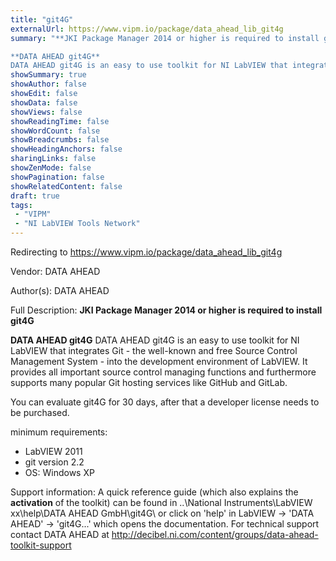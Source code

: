 ```yaml
---
title: "git4G"
externalUrl: https://www.vipm.io/package/data_ahead_lib_git4g
summary: "**JKI Package Manager 2014 or higher is required to install git4G**

**DATA AHEAD git4G**
DATA AHEAD git4G is an easy to use toolkit for NI LabVIEW that integrates Git - the well-known and free Source Control Management System - into the development environment of LabVIEW."
showSummary: true
showAuthor: false
showEdit: false
showData: false
showViews: false
showReadingTime: false
showWordCount: false
showBreadcrumbs: false
showHeadingAnchors: false
sharingLinks: false
showZenMode: false
showPagination: false
showRelatedContent: false
draft: true
tags:
 - "VIPM"
 - "NI LabVIEW Tools Network"
---
```


Redirecting to https://www.vipm.io/package/data_ahead_lib_git4g

Vendor: DATA AHEAD

Author(s): DATA AHEAD
 
Full Description:
**JKI Package Manager 2014 or higher is required to install git4G**

**DATA AHEAD git4G**
DATA AHEAD git4G is an easy to use toolkit for NI LabVIEW that integrates Git - the well-known and free Source Control Management System - into the development environment of LabVIEW. It provides all important source control managing functions and furthermore supports many popular Git hosting services like GitHub and GitLab.

You can evaluate git4G for 30 days, after that a developer license needs to be purchased. 

minimum requirements:
- LabVIEW 2011
- git version 2.2
- OS: Windows XP

Support information:
A quick reference guide (which also explains the **activation** of the toolkit) can be found in ..\\National Instruments\\LabVIEW xx\\help\\DATA AHEAD GmbH\\git4G\\
or click on 'help' in LabVIEW -> 'DATA AHEAD' -> 'git4G...' which opens the documentation.
For technical support contact DATA AHEAD at http://decibel.ni.com/content/groups/data-ahead-toolkit-support